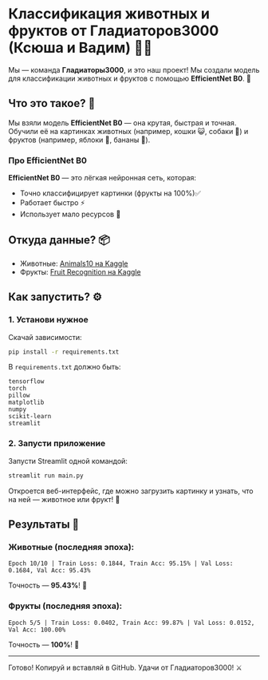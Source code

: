# Классификация животных и фруктов от Гладиаторов3000 (Ксюша и Вадим) 🐾🍎



Мы — команда **Гладиаторы3000**, и это наш проект! Мы создали модель для классификации животных и фруктов с помощью **EfficientNet B0**. 🌟

## Что это такое? 🤔

Мы взяли модель **EfficientNet B0** — она крутая, быстрая и точная. Обучили её на картинках животных (например, кошки 😺, собаки 🐶) и фруктов (например, яблоки 🍏, бананы 🍌).

### Про EfficientNet B0
**EfficientNet B0** — это лёгкая нейронная сеть, которая:
- Точно классифицирует картинки (фрукты на 100%)✅
- Работает быстро ⚡
- Использует мало ресурсов 💾

## Откуда данные? 📦

- Животные: [Animals10 на Kaggle](https://www.kaggle.com/datasets/alessiocorrado99/animals10)
- Фрукты: [Fruit Recognition на Kaggle](https://www.kaggle.com/datasets/sshikamaru/fruit-recognition/data)

## Как запустить? ⚙️

### 1. Установи нужное
Скачай зависимости:

```bash
pip install -r requirements.txt
```

В `requirements.txt` должно быть:
```
tensorflow
torch
pillow
matplotlib
numpy
scikit-learn
streamlit
```

### 2. Запусти приложение
Запусти Streamlit одной командой:

```bash
streamlit run main.py
```

Откроется веб-интерфейс, где можно загрузить картинку и узнать, что на ней — животное или фрукт! 🚀

## Результаты 🎉

### Животные (последняя эпоха):
```
Epoch 10/10 | Train Loss: 0.1844, Train Acc: 95.15% | Val Loss: 0.1684, Val Acc: 95.43%
```
Точность — **95.43%**! 🐾

### Фрукты (последняя эпоха):
```
Epoch 5/5 | Train Loss: 0.0402, Train Acc: 99.87% | Val Loss: 0.0152, Val Acc: 100.00%
```
Точность — **100%**! 🍎

---

Готово! Копируй и вставляй в GitHub. Удачи от Гладиаторов3000! ⚔️

